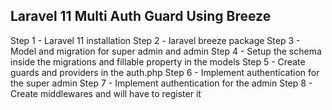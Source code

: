Laravel 11 Multi Auth Guard Using Breeze 
-------------------------------------------------------

Step 1 - Laravel 11 installation
Step 2 - laravel breeze package
Step 3 - Model and migration for super admin and admin
Step 4 - Setup the schema inside the migrations and fillable property in the models
Step 5 - Create guards and providers in the auth.php
Step 6 - Implement authentication for the super admin
Step 7 - Implement authentication for the admin
Step 8 - Create middlewares and will have to register it
